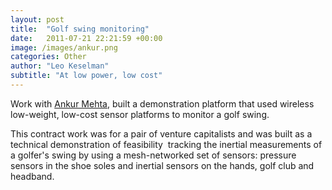 ```yaml
---
layout: post
title:  "Golf swing monitoring"
date:   2011-07-21 22:21:59 +00:00
image: /images/ankur.png
categories: Other
author: "Leo Keselman"
subtitle: "At low power, low cost"
---
```

Work with [Ankur Mehta](https://www.ee.ucla.edu/ankur-mehta/), built a demonstration platform that used wireless low-weight, low-cost sensor platforms to monitor a golf swing. 

This contract work was for a pair of venture capitalists and was built as a technical demonstration of feasibility  tracking the inertial measurements of a golfer's swing by using a mesh-networked set of sensors: pressure sensors in the shoe soles and inertial sensors on the hands, golf club and headband.
